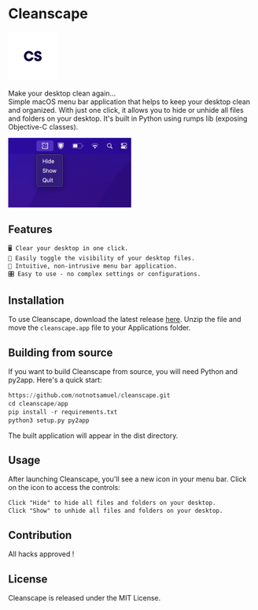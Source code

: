 # Cleanscape
<img src="app/cleanscape.png" width="100" height="100">

Make your desktop clean again...  
Simple macOS menu bar application that helps to keep your desktop clean and organized. With just one click, it allows you to hide or unhide all files and folders on your desktop. It's built in Python using rumps lib (exposing Objective-C classes).

<img src="preview.png" width="250">

## Features

    🖥️ Clear your desktop in one click.
    👀 Easily toggle the visibility of your desktop files.
    🔔 Intuitive, non-intrusive menu bar application.
    🎛️ Easy to use - no complex settings or configurations.

## Installation

To use Cleanscape, download the latest release [here](https://github.com/notnotsamuel/cleanscape/releases/tag/v0.1). Unzip the file and move the `cleanscape.app` file to your Applications folder.  

## Building from source

If you want to build Cleanscape from source, you will need Python and py2app. Here's a quick start:

```python
https://github.com/notnotsamuel/cleanscape.git
cd cleanscape/app
pip install -r requirements.txt
python3 setup.py py2app
```

The built application will appear in the dist directory.
## Usage

After launching Cleanscape, you'll see a new icon in your menu bar. Click on the icon to access the controls:

    Click "Hide" to hide all files and folders on your desktop.
    Click "Show" to unhide all files and folders on your desktop.

## Contribution

All hacks approved !

## License

Cleanscape is released under the MIT License.
